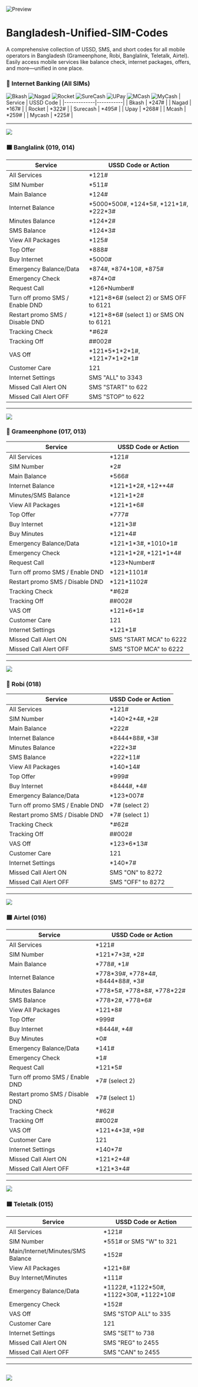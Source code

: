![Preview](https://i.postimg.cc/B6JYtVKQ/image.png)
# Bangladesh-Unified-SIM-Codes
A comprehensive collection of USSD, SMS, and short codes for all mobile operators in Bangladesh (Grameenphone, Robi, Banglalink, Teletalk, Airtel). Easily access mobile services like balance check, internet packages, offers, and more—unified in one place.

### 📱 Internet Banking (All SIMs)

![Bkash](https://play-lh.googleusercontent.com/1CRcUfmtwvWxT2g-xJF8s9_btha42TLi6Lo-qVkVomXBb_citzakZX9BbeY51iholWs=s48) ![Nagad](https://play-lh.googleusercontent.com/9ps_d6nGKQzfbsJfMaFR0RkdwzEdbZV53ReYCS09Eo5MV-GtVylFD-7IHcVktlnz9Mo=w48-h48) ![Rocket](https://play-lh.googleusercontent.com/sDY6YSDobbm_rX-aozinIX5tVYBSea1nAyXYI4TJlije2_AF5_5aG3iAS7nlrgo0lk8=w48-h48) ![SureCash](https://play-lh.googleusercontent.com/7P3DsQan_NHSE3PwEM9PwqVgdpqI-HsXwhJx-vwx2hjrUzy882Q7z3HVR2cL96IR2g=w48-h48) ![UPay](https://play-lh.googleusercontent.com/cCVvEEwDQSPmDO8F-kryWhvzy53JllG1FGtHGDG-SDgfVTvvYSvWEXXDbgAY0hf7Bg=w48-h48) ![MCash](https://play-lh.googleusercontent.com/8sY7fsOPPoXNt36tNQR9dOnpmbjaYaoXQ8e2U_m-Jd535v1W--Zp31JUFAT1j35lmA4=w48-h48) ![MyCash](https://play-lh.googleusercontent.com/XxjDubic8DtGeyEgXe_JXx7alBSloX2zfiQzwOh4IwQFc-ZARAlzJwXJ_0mo55EkHA=w48-h48) 
| Service     | USSD Code |
|-------------|-----------|
| Bkash       | \*247#     |
| Nagad       | \*167#     |
| Rocket      | \*322#     |
| Surecash    | \*495#     |
| Upay        | \*268#     |
| Mcash       | \*259#     |
| Mycash      | \*225#     |

---
![](https://play-lh.googleusercontent.com/ypbooFBDXpDUEBFTL6J6BC6NN4fYKA4NH-Exh5RkebTrz6DpOxW4w8ImHE8bjcJlE3Y=w240-h480)
### 🟧 Banglalink (019, 014)
| Service                         | USSD Code or Action                          |
| ------------------------------- | -------------------------------------------- |
| All Services                    | \*121#                                        |
| SIM Number                      | \*511#                                        |
| Main Balance                    | \*124#                                        |
| Internet Balance                | \*5000\*500#, \*124\*5#, \*121\*1#, \*222*3# |
| Minutes Balance                 | \*124\*2#                                    |
| SMS Balance                     | \*124\*3#                                    |
| View All Packages               | \*125#                                       |
| Top Offer                       | \*888#                                       |
| Buy Internet                    | \*5000#                                      |
| Emergency Balance/Data          | \*874#, \*874\*10#, \*875#                   |
| Emergency Check                 | \*874\*0#                                    |
| Request Call                    | \*126\*Number#                               |
| Turn off promo SMS / Enable DND | \*121\*8\*6# (select 2) or SMS OFF to 6121   |
| Restart promo SMS / Disable DND | \*121\*8\*6# (select 1) or SMS ON to 6121    |
| Tracking Check                  | *#62#                                        |
| Tracking Off                    | ##002#                                       |
| VAS Off                         | \*121\*5\*1\*2\*1#, \*121\*7\*1\*2\*1#       |
| Customer Care                   | 121                                          |
| Internet Settings               | SMS "ALL" to 3343                            |
| Missed Call Alert ON            | SMS "START" to 622                           |
| Missed Call Alert OFF           | SMS "STOP" to 622                            |

---
![](https://play-lh.googleusercontent.com/8dKenJeYnw-c49E6JZoilnHCXQ_tUWoHrAYMV35rVd6oX2Eko7O_YSESqTPFpB_8n8U=w240-h480)
### 🔵 Grameenphone (017, 013)
| Service                         | USSD Code or Action        |
| ------------------------------- | -------------------------- |
| All Services                    | \*121#                     |
| SIM Number                      | \*2#                       |
| Main Balance                    | \*566#                     |
| Internet Balance                | \*121\*1\*2#, \*12**4#     |
| Minutes/SMS Balance             | \*121\*1\*2#               |
| View All Packages               | \*121\*1\*6#               |
| Top Offer                       | \*777#                     |
| Buy Internet                    | \*121\*3#                  |
| Buy Minutes                     | \*121\*4#                  |
| Emergency Balance/Data          | \*121\*1\*3#, \*1010\*1#   |
| Emergency Check                 | \*121\*1\*2#, \*121\*1\*4# |
| Request Call                    | \*123\*Number#             |
| Turn off promo SMS / Enable DND | \*121\*1101#               |
| Restart promo SMS / Disable DND | \*121\*1102#               |
| Tracking Check                  | \*#62#                     |
| Tracking Off                    | ##002#                     |
| VAS Off                         | \*121\*6\*1#               |
| Customer Care                   | 121                        |
| Internet Settings               | \*121\*1#                  |
| Missed Call Alert ON            | SMS "START MCA" to 6222    |
| Missed Call Alert OFF           | SMS "STOP MCA" to 6222     |

---
![](https://play-lh.googleusercontent.com/Abk7nBGQ2iaOvhHv3peifk57pAiQwK_OBw3bA7lnW2cN7AVU84517Lv7kup7wKP7yA=w240-h480)
### 🔴 Robi (018)
| Service                         | USSD Code or Action |
| ------------------------------- | ------------------- |
| All Services                    | \*121#              |
| SIM Number                      | \*140\*2\*4#, \*2#  |
| Main Balance                    | \*222#              |
| Internet Balance                | \*8444\*88#, \*3#   |
| Minutes Balance                 | \*222\*3#           |
| SMS Balance                     | \*222\*11#          |
| View All Packages               | \*140\*14#          |
| Top Offer                       | \*999#              |
| Buy Internet                    | \*8444#, \*4#       |
| Emergency Balance/Data          | \*123\*007#         |
| Turn off promo SMS / Enable DND | \*7# (select 2)     |
| Restart promo SMS / Disable DND | \*7# (select 1)     |
| Tracking Check                  | \*#62#              |
| Tracking Off                    | ##002#              |
| VAS Off                         | \*123\*6\*13#       |
| Customer Care                   | 121                 |
| Internet Settings               | \*140\*7#           |
| Missed Call Alert ON            | SMS "ON" to 8272    |
| Missed Call Alert OFF           | SMS "OFF" to 8272   |

---
![](https://play-lh.googleusercontent.com/s8wKCzccXhcIM_SYaLUsQc_VamkcyIURt5GOFz34vVflOtFxjCubQKriVvwSvhnlsKU=w240-h480)
### 🟥 Airtel (016)
| Service                         | USSD Code or Action                 |
| ------------------------------- | ----------------------------------- |
| All Services                    | \*121#                              |
| SIM Number                      | \*121\*7\*3#, *2#                   |
| Main Balance                    | \*778#, \*1#                        |
| Internet Balance                | \*778\*39#, \*778\*4#, \*8444\*88#, \*3# |
| Minutes Balance                 | \*778\*5#, \*778\*8#, \*778\*22#          |
| SMS Balance                     | \*778\*2#, \*778\*6#                    |
| View All Packages               | \*121*8#                             |
| Top Offer                       | \*999#                               |
| Buy Internet                    | \*8444#, *4#                         |
| Buy Minutes                     | \*0#                                 |
| Emergency Balance/Data          | \*141#                               |
| Emergency Check                 | \*1#                                 |
| Request Call                    | \*121\*5#                             |
| Turn off promo SMS / Enable DND | \*7# (select 2)                      |
| Restart promo SMS / Disable DND | \*7# (select 1)                      |
| Tracking Check                  | \*#62#                               |
| Tracking Off                    | ##002#                              |
| VAS Off                         | \*121\*4\*3#, *9#                      |
| Customer Care                   | 121                                 |
| Internet Settings               | \*140*7#                             |
| Missed Call Alert ON            | \*121\*2*4#                           |
| Missed Call Alert OFF           | \*121\*3*4#                           |

---
![](https://play-lh.googleusercontent.com/e99h2XlCDarz1Z7iKUy5f34w8iqcqHcCRguQEBWCQPC0Fpxqs4k3S9XZLurzv5C5aA=w240-h480)
### 🟩 Teletalk (015)
| Service                        | USSD Code or Action                                  |
|--------------------------------|------------------------------------------------------|
| All Services                   | *121#                                               |
| SIM Number                     | *551# or SMS "W" to 321                             |
| Main/Internet/Minutes/SMS Balance | *152#                                          |
| View All Packages              | \*121\*8#                                             |
| Buy Internet/Minutes           | *111#                                               |
| Emergency Balance/Data         | \*1122#, \*1122\*50#, \*1122\*30#, \*1122\*10#             |
| Emergency Check                | *152#                                               |
| VAS Off                        | SMS "STOP ALL" to 335                               |
| Customer Care                  | 121                                                 |
| Internet Settings              | SMS "SET" to 738                                    |
| Missed Call Alert ON           | SMS "REG" to 2455                                   |
| Missed Call Alert OFF          | SMS "CAN" to 2455                                   |

---
![](https://upload.wikimedia.org/wikipedia/commons/thumb/f/f9/Flag_of_Bangladesh.svg/1920px-Flag_of_Bangladesh.svg.png)
---
